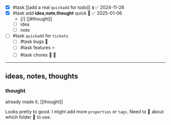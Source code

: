 
- [x] #task [[add a real `quickadd` for todo]] ⏫ ✅ 2024-11-28
- [x] #task add **idea**,**note**,**thought** quick 🔼 ✅ 2025-01-06
	- [/] [[#thought]]
	- [ ] idea
	- [ ] note
- [ ] #task `quickadd` for `tickets`
	- [ ] #task bugs 🐛
	- [ ] #task features ⭐
	- [ ] #task chores 🧹 🔽

---

## ideas, notes, thoughts

### thought
already made it, [[thought]]

Looks pretty to good. I might add more `properties` or `tags`.
Need to 🤔 about which folder 📂 to use.
